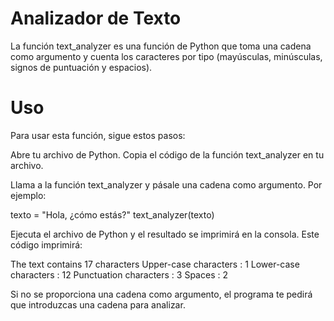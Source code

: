 # Analizador de Texto
La función text_analyzer es una función de Python que toma una cadena como argumento y cuenta los caracteres por tipo (mayúsculas, minúsculas, signos de puntuación y espacios).

# Uso
Para usar esta función, sigue estos pasos:

Abre tu archivo de Python.
Copia el código de la función text_analyzer en tu archivo.

Llama a la función text_analyzer y pásale una cadena como argumento. Por ejemplo:

texto = "Hola, ¿cómo estás?"
text_analyzer(texto)

Ejecuta el archivo de Python y el resultado se imprimirá en la consola.
Este código imprimirá:

The text contains 17 characters
Upper-case characters : 1
Lower-case characters : 12
Punctuation characters : 3
Spaces : 2


Si no se proporciona una cadena como argumento, el programa te pedirá que introduzcas una cadena para analizar.

